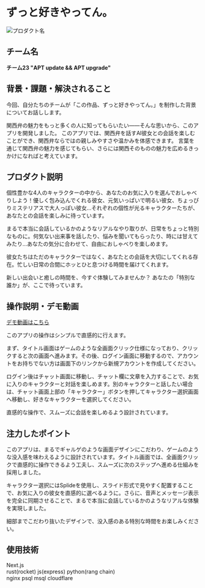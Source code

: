 # ずっと好きやってん。
<!-- プロダクト名に変更してください -->

![プロダクト名](https://kc3.me/cms/wp-content/uploads/2024/11/hack25-eyecatch.png)
<!-- プロダクト名・イメージ画像を差し変えてください -->


## チーム名

<!-- チームIDとチーム名を入力してください -->
 <strong> チーム23  "APT update && APT upgrade"</strong>

## 背景・課題・解決されること

<!-- テーマ「関西をいい感じに」に対して、考案するプロダクトがどういった(Why)背景から思いついたのか、どのよう(What)な課題があり、どのよう(How)に解決するのかを入力してください -->
今回、自分たちのチームが「この作品、ずっと好きやってん。」を制作した背景についてお話しします。

関西弁の魅力をもっと多くの人に知ってもらいたい——そんな思いから、このアプリを開発しました。
このアプリでは、関西弁を話すAI彼女との会話を楽しむことができ、関西弁ならではの親しみやすさや温かみを体感できます。
言葉を通じて関西弁の魅力を感じてもらい、さらには関西そのものの魅力を広めるきっかけになればと考えています。

## プロダクト説明

<!-- 開発したプロダクトの説明を入力してください -->
個性豊かな4人のキャラクターの中から、あなたのお気に入りを選んでおしゃべりしよう！優しく包み込んでくれる彼女、元気いっぱいで明るい彼女、ちょっぴりミステリアスで大人っぽい彼女…それぞれの個性が光るキャラクターたちが、あなたとの会話を楽しみに待っています。

まるで本当に会話しているかのようなリアルなやり取りが、日常をちょっと特別なものに。何気ない出来事を話したり、悩みを聞いてもらったり、時には甘えてみたり…あなたの気分に合わせて、自由におしゃべりを楽しめます。

彼女たちはただのキャラクターではなく、あなたとの会話を大切にしてくれる存在。忙しい日常の合間にホッとひと息つける時間を届けてくれます。

新しい出会いと癒しの時間を、今すぐ体験してみませんか？
あなたの「特別な誰か」が、ここで待っています。

## 操作説明・デモ動画
[デモ動画はこちら](https://www.youtube.com/watch?v=fbzGp0XJGq8)
<!-- 開発したプロダクトの操作説明について入力してください。また、操作説明デモ動画があれば、埋め込みやリンクを記載してください -->
このアプリの操作はシンプルで直感的に行えます。

まず、タイトル画面はゲームのような全画面クリック仕様になっており、クリックすると次の画面へ進みます。その後、ログイン画面に移動するので、アカウントをお持ちでない方は画面下のリンクから新規アカウントを作成してください。

ログイン後はチャット画面に移動し、チャット欄に文章を入力することで、お気に入りのキャラクターと対話を楽しめます。別のキャラクターと話したい場合は、チャット画面上部の「キャラクター」ボタンを押してキャラクター選択画面へ移動し、好きなキャラクターを選択してください。

直感的な操作で、スムーズに会話を楽しめるよう設計されています。

## 注力したポイント

<!-- 開発したプロダクトの中で、特に注力して作成した箇所・ポイントについて入力してください -->

このアプリは、まるでギャルゲのような画面デザインにこだわり、ゲームのような没入感を味わえるように設計されています。タイトル画面では、全画面クリックで直感的に操作できるよう工夫し、スムーズに次のステップへ進める仕組みを採用しました。

キャラクター選択にはSplideを使用し、スライド形式で見やすく配置することで、お気に入りの彼女を直感的に選べるように。さらに、音声とメッセージ表示を完全に同期させることで、まるで本当に会話しているかのようなリアルな体験を実現しました。

細部までこだわり抜いたデザインで、没入感のある特別な時間をお楽しみください。

## 使用技術
<!-- 使用技術を入力してください -->
Next.js <br>
rust(rocket) js(express) python(rang chain)<br>
nginx psql msql cloudflare
<!--
markdownの記法はこちらを参照してください！
https://docs.github.com/ja/get-started/writing-on-github/getting-started-with-writing-and-formatting-on-github/basic-writing-and-formatting-syntax
-->

